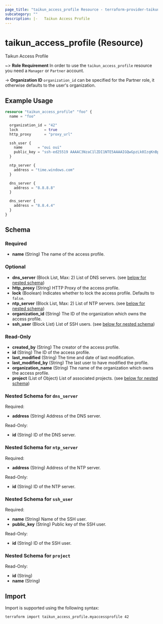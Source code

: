 ```yaml
---
page_title: "taikun_access_profile Resource - terraform-provider-taikun"
subcategory: ""
description: |-   Taikun Access Profile
---
```


# taikun_access_profile (Resource)

Taikun Access Profile

~> **Role Requirement** In order to use the `taikun_access_profile` resource you need a `Manager` or `Partner` account.

-> **Organization ID** `organization_id` can be specified for the Partner role, it otherwise defaults to the user's organization.

## Example Usage

```terraform
resource "taikun_access_profile" "foo" {
  name = "foo"

  organization_id = "42"
  lock            = true
  http_proxy      = "proxy_url"

  ssh_user {
    name       = "oui oui"
    public_key = "ssh-ed25519 AAAAC3NzaC1lZDI1NTE5AAAAIGQwGpzLk0IzqKnBpaHqecLA+X4zfHamNe9Rg3CoaXHF :oui_oui:"
  }

  ntp_server {
    address = "time.windows.com"
  }

  dns_server {
    address = "8.8.8.8"
  }

  dns_server {
    address = "8.8.4.4"
  }
}
```

<!-- schema generated by tfplugindocs -->
## Schema

### Required

- **name** (String) The name of the access profile.

### Optional

- **dns_server** (Block List, Max: 2) List of DNS servers. (see [below for nested schema](#nestedblock--dns_server))
- **http_proxy** (String) HTTP Proxy of the access profile.
- **lock** (Boolean) Indicates whether to lock the access profile. Defaults to `false`.
- **ntp_server** (Block List, Max: 2) List of NTP servers. (see [below for nested schema](#nestedblock--ntp_server))
- **organization_id** (String) The ID of the organization which owns the access profile.
- **ssh_user** (Block List) List of SSH users. (see [below for nested schema](#nestedblock--ssh_user))

### Read-Only

- **created_by** (String) The creator of the access profile.
- **id** (String) The ID of the access profile.
- **last_modified** (String) The time and date of last modification.
- **last_modified_by** (String) The last user to have modified the profile.
- **organization_name** (String) The name of the organization which owns the access profile.
- **project** (List of Object) List of associated projects. (see [below for nested schema](#nestedatt--project))

<a id="nestedblock--dns_server"></a>
### Nested Schema for `dns_server`

Required:

- **address** (String) Address of the DNS server.

Read-Only:

- **id** (String) ID of the DNS server.


<a id="nestedblock--ntp_server"></a>
### Nested Schema for `ntp_server`

Required:

- **address** (String) Address of the NTP server.

Read-Only:

- **id** (String) ID of the NTP server.


<a id="nestedblock--ssh_user"></a>
### Nested Schema for `ssh_user`

Required:

- **name** (String) Name of the SSH user.
- **public_key** (String) Public key of the SSH user.

Read-Only:

- **id** (String) ID of the SSH user.


<a id="nestedatt--project"></a>
### Nested Schema for `project`

Read-Only:

- **id** (String)
- **name** (String)

## Import

Import is supported using the following syntax:

```shell
terraform import taikun_access_profile.myaccessprofile 42
```
